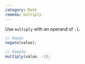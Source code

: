 ```yaml
---
category: Math
remeda: multiply
---
```


Use `multiply` with an operand of `-1`.

```ts
// Ramda
negate(value);

// Remeda
multiply(value, -1);
```
